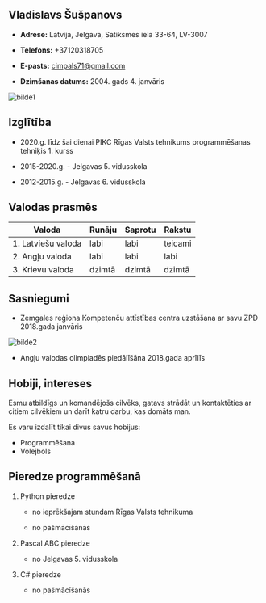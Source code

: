 ## **Vladislavs Šušpanovs** ##
* **Adrese:** Latvija, Jelgava, Satiksmes iela 33-64, LV-3007

* **Telefons:** +37120318705

* **E-pasts:** <cimpals71@gmail.com>

* **Dzimšanas datums:** 2004. gads 4. janvāris

![bilde1](https://image.prntscr.com/image/YWeRQtqLT2KwKWrikAYgqA.png)
## Izglītība 
* 2020.g. līdz šai dienai PIKC Rīgas Valsts tehnikums programmēšanas tehniķis 1. kurss

* 2015-2020.g. - Jelgavas 5. vidusskola

* 2012-2015.g. - Jelgavas 6. vidusskola

## Valodas prasmēs
|    **Valoda**     |**Runāju**|**Saprotu**|**Rakstu**|
|------------------ |----------|-----------|----------|        
|1. Latviešu valoda |   labi   |   labi    |  teicami |
|2. Angļu valoda    |   labi   |   labi    |   labi   |
|3. Krievu valoda   |  dzimtā  |  dzimtā   |  dzimtā  |

## Sasniegumi
* Zemgales reģiona Kompetenču attīstības centra uzstāšana ar savu ZPD
2018.gada janvāris

![bilde2](https://image.prntscr.com/image/CSBxrdZkRRGcTAEE4t8LLA.png)

* Angļu valodas olimpiadēs piedālīšāna
2018.gada aprīlīs 

 
## Hobiji, intereses
Esmu atbildīgs un komandējošs cilvēks, gatavs strādāt un kontaktēties ar citiem cilvēkiem un darīt katru darbu, kas domāts man.

Es varu izdalīt tikai divus savus hobijus:

* Programmēšana 
* Volejbols

## Pieredze programmēšanā
1. Python pieredze 

    * no ieprēkšajam stundam Rīgas Valsts tehnikuma

    * no pašmācīšanās

2. Pascal ABC pieredze 

    * no Jelgavas 5. vidusskola

3. C# pieredze

    * no pašmācīšanās

